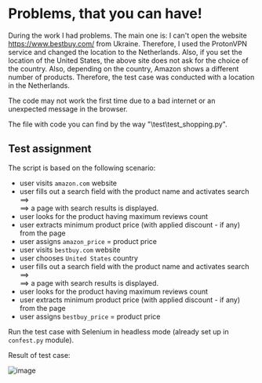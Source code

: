# Problems, that you can have!
During the work I had problems. The main one is: I can't open the website https://www.bestbuy.com/ from Ukraine. Therefore, I used the ProtonVPN service and changed the location to the Netherlands. Also, if you set the location of the United States, the above site does not ask for the choice of the country.
Also, depending on the country, Amazon shows a different number of products.
Therefore, the test case was conducted with a location in the Netherlands.

The code may not work the first time due to a bad internet or an unexpected message in the browser.

The file with code you can find by the way "\test\test_shopping.py". 

## Test assignment

The script is based on the following scenario:
- user visits `amazon.com` website
- user fills out a search field with the product name and activates search ==>  
==> a page with search results is displayed.
- user looks for the product having maximum reviews count 
- user extracts minimum product price (with applied discount - if any) from the page
- user assigns `amazon_price` = product price
- user visits `bestbuy.com` website
- user chooses `United States` country
- user fills out a search field with the product name and activates search ==>  
==> a page with search results is displayed.
- user looks for the product having maximum reviews count 
- user extracts minimum product price (with applied discount - if any) from the page
- user assigns `bestbuy_price` = product price

Run the test case with Selenium in headless mode (already set up in `confest.py` module). 

Result of test case:

![image](https://user-images.githubusercontent.com/78733510/173388346-03e7a2e2-fa09-42dd-a43d-766cd6de8ac7.png)
